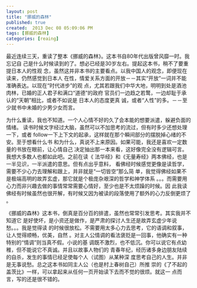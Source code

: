 ```yaml
---
layout: post
title: "挪威的森林"
published: true
created:  2013 Dec 08 05:09:06 PM
tags: [挪威的森林]
categories: [reaing]
---
```


最近连续三天，重读了整本《挪威的森林》。这本书自80年代出版曾风靡一时。我忘记自
己是什么时候读到的了。想必已经是30岁左右。提起这本书，稍不了要重提日本人的性观
念，虽然这并非本书的主要看点。以我中国人的观念，即便现在读来，仍然感觉到日本人
在性，情爱关系方面的开放－－其实“开放”一词并不能准确表达。以现在“时代进步”的观
点，尤其若跟我们中华大地，明明到处是酒池肉林，已婚的正人君子和满口“道德”的政府
官员们一边趋之若鹜，一边却耻于承认的“天朝”相比，或者不如说是 日本人的态度更真
诚，或者“人性”的多。－－至少就书中未婚的少男少女而言。

为什么重读，我也不知道。一个人心情不好的久了会本能的想要派遣，躲避负面的情绪。
读书时候文字经过大脑，虽然可以不加思考的流过，但有时多少还想处理一下，或者
follow一下上下文的起承，这样就在那个瞬间部分的摆脱掉心绪的不安。至于想看什么书
和为什么，真说不上来原因。如果可能，我还是喜欢一定数量的书放在眼前，让心情自己
决定抽出那一本来看，这好像完全没有逻辑可言。我想大多数人也都如此吧。之前在读《
法华经》和《无量寿经》两本佛经，也是一半见识，一半派遣的意思。但有点出乎意料，
看佛经时候感觉更像是读哲学，需要不少心力去理解和跟上，并非就是“一切皆空”那么简
单，我觉得佛经如果不是极端高明的故弄玄虚，那它就是个极庞杂艰深的哲学和神学体系
。。。而需要用心力而非兴趣去做的事情常常需要心情好，至少也是不太烦躁的时候。因
此我读佛经有时候虽然也很开解，有时候又因为被读的段落使用了额外的心力反倒更烦了
。

《挪威的森林》这本书，倒真是百分百的排遣，虽然也常常引发思考。其实我并不知道它
是好使坏，是小资还是做作，是严肃的探讨人生还是故弄玄虚少年说愁。。。我是觉得读
的时候很放松。不需要用太多心力去思考，它的语调和叙事，让人觉得顺畅，优美，自然
。对主人公情调的看法褒贬是一回事，他确实有一种特别的“情调”则当真不假。小说的基
调既不激烈，也不低沉。你可以说它有点幼稚，但不能说它不真诚。并且以故事人物们的
青春年纪，经历诸多身边朋友陆续的自杀，发生的事情已经足使每个人（试图）从某种深
度思考自己的人生。并非是无事说愁。总之这本书如同主人公（也是村上春树自己）所推
崇的《了不起的盖茨比》一样，可以拿起来从任何一页开始读下去而不觉的很烦。就这一
点而言，写的还是很不错的。
